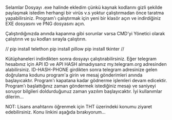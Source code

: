 Selamlar
Dosyayı .exe halinde ekledim çünkü kaynak kodlarını gizli şekilde paylaşmak istedim herhangi bir virüs v.s yoktur çalıştırmadan önce taratma yapabilirsiniz.
Program'ı çalıştırmak için yeni bir klasör açın ve indirdiğiniz EXE dosyasını ve PNG dosyasını açın. 

Çalıştırdığınızda anında kapanma gibi sorunlar varsa CMD'yi Yönetici olarak çalıştırın ve şu kodları sırayla çalıştırın.

//
pip install telethon
pip install pillow
pip install tkinter
//

Kütüphaneleri indirdikten sonra dosyayı çalıştırabilirsiniz.
Eğer telegram hesabınız için API ID ve API HASH almadıysanız my.telegram.org adresinden alabilirsiniz.
ID-HASH-PHONE girdikten sonra telegram adresinize gelen doğrulama kodunu program'a girin ve mesaj gönderimleri anında başlayıcaktır.
Program'ı kapatana kadar gödnerme işlemleri devam edicektir.
Program'ı başlattığınız zaman göndermek istediğiniz mesajı ve saniyeyi soruyor bilgileri doldurduğunuz zaman yazılım başlayıcaktır. 
İyi kullanımlar dilerim...

NOT: Lisans anahtarını öğrenmek için THT üzerindeki konumu ziyaret edebilirsiniz. Konu linkini aşağıda bırakıyorum...

